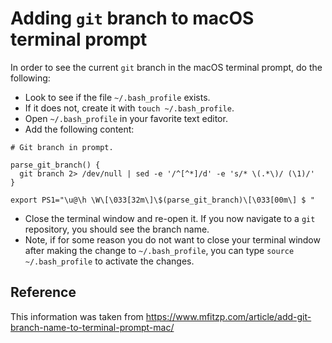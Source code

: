 # Adding `git` branch to macOS terminal prompt

In order to see the current `git` branch in the macOS terminal prompt,
do the following:

* Look to see if the file `~/.bash_profile` exists.
* If it does not, create it with `touch ~/.bash_profile`.
* Open `~/.bash_profile` in your favorite text editor.
* Add the following content:
```
# Git branch in prompt.

parse_git_branch() {
  git branch 2> /dev/null | sed -e '/^[^*]/d' -e 's/* \(.*\)/ (\1)/'
}

export PS1="\u@\h \W\[\033[32m\]\$(parse_git_branch)\[\033[00m\] $ "
```
* Close the terminal window and re-open it.  If you now navigate to a `git`
repository, you should see the branch name.
* Note, if for some reason you do not want to close your terminal window
after making the change to `~/.bash_profile`, you can type 
`source ~/.bash_profile` to activate the changes.

## Reference
This information was taken from 
<https://www.mfitzp.com/article/add-git-branch-name-to-terminal-prompt-mac/>